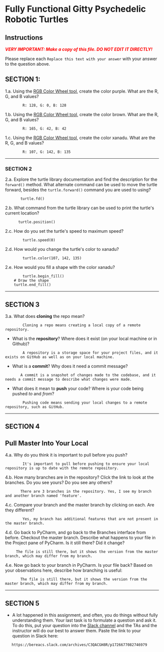 # Fully Functional Gitty Psychedelic Robotic Turtles

## Instructions

**_<span style="color:red">
    VERY IMPORTANT: Make a copy of this file. DO NOT EDIT IT DIRECTLY!
</span>_**

Please replace each `Replace this text with your answer` 
with your answer to the question above.

## SECTION 1: 

1.a. Using the [RGB Color Wheel tool](https://colorspire.com/rgb-color-wheel/), create the color purple. 
     What are the R, G, and B values?

```
        R: 128, G: 0, B: 128

```

1.b. Using the [RGB Color Wheel tool](https://colorspire.com/rgb-color-wheel/), create the color brown. 
     What are the R, G, and B values? 

```
        R: 165, G: 42, B: 42

```

1.c. Using the [RGB Color Wheel tool](https://colorspire.com/rgb-color-wheel/), create the color xanadu. 
     What are the R, G, and B values?

```
        R: 107, G: 142, B: 135

```

---

### SECTION 2

2.a. Explore the turtle library documentation and find the description for the 
     `forward()` method. What alternate command can be used to move the turtle forward, 
     besides the `turtle.forward()` command you are used to using?

```
       turtle.fd()

```

2.b. What command from the turtle library can be used to print the turtle's current 
   location?
   
```
      turtle.position()

```

2.c. How do you set the turtle's speed to maximum speed?
   
```
        turtle.speed(0)

```

2.d. How would you change the turtle's color to xanadu? 

```
        turtle.color(107, 142, 135)

```

2.e. How would you fill a shape with the color xanadu?

```
        turtle.begin_fill()
    # Draw the shape
    turtle.end_fill()

```

---

## SECTION 3

3.a. What does **cloning** the repo mean?

```
        Cloning a repo means creating a local copy of a remote repository.

```


- What is the **repository**? Where does it exist (on your local machine or in Github)?

```
        A repository is a storage space for your project files, and it exists on GitHub as well as on your local machine.

```


- What is a **commit**? Why does it need a commit message?

```
       A commit is a snapshot of changes made to the codebase, and it needs a commit message to describe what changes were made.

```


- What does it mean to **push** your code? Where is your code being pushed _to_ and _from_?

```
        Pushing code means sending your local changes to a remote repository, such as GitHub.

```

---

## SECTION 4

## Pull Master Into Your Local

4.a. Why do you think it is important to pull before you push?

```
        It's important to pull before pushing to ensure your local repository is up to date with the remote repository.

```

4.b. How many branches are in the repository?
     Click the link to look at the branches. Do you see yours? Do you see any others? 

```
       There are 3 branches in the repository. Yes, I see my branch and another branch named 'feature'.

```


4.c. Compare your branch and the master branch by clicking on each. Are they different?

```
        Yes, my branch has additional features that are not present in the master branch.

```


4.d. Go back to PyCharm, and go back to the Branches interface from before. Checkout the 
     master branch.
     Describe what happens to your file in the Project pane of PyCharm. Is it still 
     there? Did it change?

```
     The file is still there, but it shows the version from the master branch, which may differ from my branch.

```


4.e. Now go back to your branch in PyCharm. Is your file back? Based on your observations
     here, describe how branching is useful:

```
       The file is still there, but it shows the version from the master branch, which may differ from my branch.

```

---

## SECTION 5
- A lot happened in this assignment, and often, you do things without fully 
  understanding them. Your last task is to formulate a question and ask it. 
  To do this, put your question into the [Slack channel](https://bereacs.slack.com/archives/C3QACGH8R) and the TAs and the instructor 
  will do our best to answer them. Paste the link to your question in Slack here:

```
   https://bereacs.slack.com/archives/C3QACGH8R/p1726677082746979
```